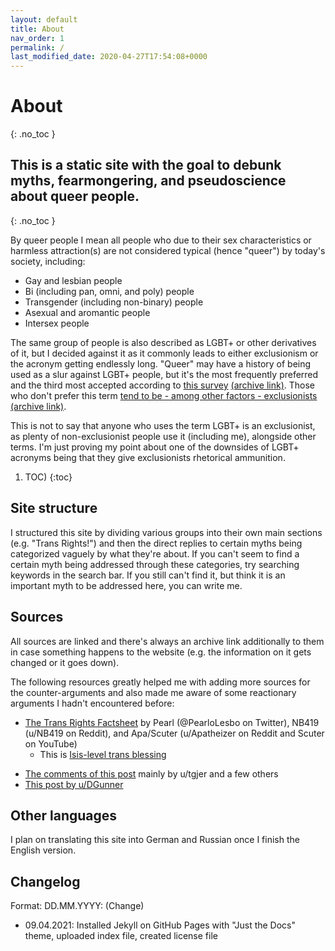 ```yaml
---
layout: default
title: About
nav_order: 1
permalink: /
last_modified_date: 2020-04-27T17:54:08+0000
---
```


# About
{: .no_toc }
## This is a static site with the goal to debunk myths, fearmongering, and pseudoscience about queer people.
{: .no_toc }

By queer people I mean all people who due to their sex characteristics or harmless attraction(s) are not considered typical (hence "queer") by today's society, including:
* Gay and lesbian people
* Bi (including pan, omni, and poly) people
* Transgender (including non-binary) people
* Asexual and aromantic people
* Intersex people

The same group of people is also described as LGBT+ or other derivatives of it, but I decided against it as it commonly leads to either exclusionism or the acronym getting endlessly long.
"Queer" may have a history of being used as a slur against LGBT+ people, but it's the most frequently preferred and the third most accepted according to [this survey](https://qesurvey.tumblr.com/post/173556136743/what-is-the-ranking-of-various-acronyms-for-the)
 [(archive link)](). Those who don't prefer this term [tend to be - among other factors - exclusionists](https://qesurvey.tumblr.com/post/172970586838/how-do-different-identities-accept-and-reject-the) [(archive link)]().
 
This is not to say that anyone who uses the term LGBT+ is an exclusionist, as plenty of non-exclusionist people use it (including me), alongside other terms. I'm just proving my point about one of the downsides of LGBT+ acronyms being that they give exclusionists rhetorical ammunition.

1. TOC)
{:toc}

## Site structure 

I structured this site by dividing various groups into their own main sections (e.g. "Trans Rights!") and then the direct replies to certain myths being categorized vaguely 
by what they're about.
If you can't seem to find a certain myth being addressed through these categories, try searching keywords in the search bar. 
If you still can't find it, but think it is an important myth to be addressed here, you can write me.

## Sources

All sources are linked and there's always an archive link additionally to them in case something happens to the website (e.g. the information on it gets changed or it goes down).

The following resources greatly helped me with adding more sources for the counter-arguments and also made me aware of some reactionary arguments I hadn't encountered before:
- [The Trans Rights Factsheet](https://docs.google.com/document/d/1Le70f0hs5ZDSGlP13YQaa5k_YjD27VaxOHB9g1J0X6g/mobilebasic) by Pearl (@PearloLesbo on Twitter), NB419 (u/NB419 on Reddit), and Apa/Scuter (u/Apatheizer on Reddit and Scuter on YouTube)
	- This is [Isis-level trans blessing](https://en.wikipedia.org/wiki/Iphis)
* [The comments of this post](https://www.reddit.com/r/asktransgender/comments/8vo33r/my_master_list_of_trans_health_citations_in/?utm_medium=android_app&utm_source=share) mainly by u/tgjer and a few others
* [This post by u/DGunner](https://www.reddit.com/r/asktransgender/comments/3rws5s/comprehensive_defense_against_antitrans_talking/)

## Other languages

I plan on translating this site into German and Russian once I finish the English version.

## Changelog

Format: DD.MM.YYYY: (Change)

- 09.04.2021: Installed Jekyll on GitHub Pages with "Just the Docs" theme, uploaded index file, created license file
